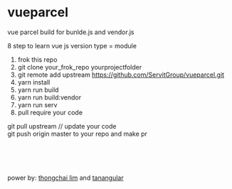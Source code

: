 # vueparcel

vue parcel build for bunlde.js and vendor.js

8 step to learn vue js version type = module

1.  frok this repo
2.  git clone your_frok_repo yourprojectfolder
3.  git remote add upstream https://github.com/ServitGroup/vueparcel.git
4.  yarn install
5.  yarn run build
6.  yarn run build:vendor
7.  yarn run serv
8.  pull require your code

git pull upstream // update your code <br/>
git push origin master to your repo and make pr

<br/>
<br/>
<br/>
<br/>
power by: <a href="https://github.com/limweb">thongchai lim</a> and <a href="https://github.com/tanangular">tanangular</a>
